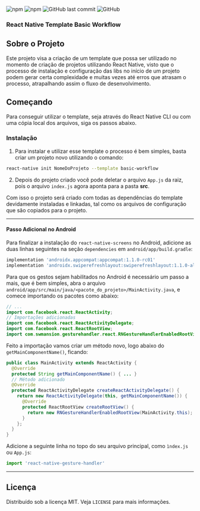 <!-- PROJECT BADGES -->

![npm](https://img.shields.io/npm/v/react-native-template-basic-workflow)
![npm](https://img.shields.io/npm/dt/react-native-template-basic-workflow)
![GitHub last commit](https://img.shields.io/github/last-commit/sthanleyso/react-native-template-basic-workflow)
![GitHub](https://img.shields.io/github/license/sthanleyso/react-native-template-basic-workflow)

### React Native Template Basic Workflow

<!-- ABOUT THE PROJECT -->

## Sobre o Projeto

Este projeto visa a criação de um template que possa ser utilizado no momento de criação de projetos utilizando React Native, visto que o processo de instalação e configuração das libs no início de um projeto podem gerar certa complexidade e muitas vezes até erros que atrasam o processo, atrapalhando assim o fluxo de desenvolvimento.

<!-- GETTING STARTED -->

## Começando

Para conseguir utilizar o template, seja através do React Native CLI ou com uma cópia local dos arquivos, siga os passos abaixo.

### Instalação

1. Para instalar e utilizar esse template o processo é bem simples, basta criar um projeto novo utilizando o comando:

```sh
react-native init NomeDoProjeto --template basic-workflow
```

2. Depois do projeto criado você pode deletar o arquivo `App.js` da raiz, pois o arquivo `index.js` agora aponta para a pasta **src**.

Com isso o projeto será criado com todas as dependências do template devidamente instaladas e linkadas, tal como os arquivos de configuração que são copiados para o projeto.

---

#### Passo Adicional no Android

Para finalizar a instalação do `react-native-screens` no Android, adicione as duas linhas seguintes na seção `dependencies` em `android/app/build.gradle`:

```gradle
implementation 'androidx.appcompat:appcompat:1.1.0-rc01'
implementation 'androidx.swiperefreshlayout:swiperefreshlayout:1.1.0-alpha02'
```

Para que os gestos sejam habilitados no Android é necessário um passo a mais, que é bem simples, abra o arquivo `android/app/src/main/java/<pacote_do_projeto>/MainActivity.java`, e comece importando os pacotes como abaixo:

```java
// ...
import com.facebook.react.ReactActivity;
// Importações adicionadas
import com.facebook.react.ReactActivityDelegate;
import com.facebook.react.ReactRootView;
import com.swmansion.gesturehandler.react.RNGestureHandlerEnabledRootView;
```

Feito a importação vamos criar um método novo, logo abaixo do `getMainComponentName()`, ficando:

```java
public class MainActivity extends ReactActivity {
  @Override
  protected String getMainComponentName() { ... }
  // Método adicionado
  @Override
  protected ReactActivityDelegate createReactActivityDelegate() {
    return new ReactActivityDelegate(this, getMainComponentName()) {
      @Override
      protected ReactRootView createRootView() {
        return new RNGestureHandlerEnabledRootView(MainActivity.this);
      }
    };
  }
}
```

Adicione a seguinte linha no topo do seu arquivo principal, como `ìndex.js` ou `App.js`:

```javascript
import 'react-native-gesture-handler'
```

---

<!-- LICENSE -->

## Licença

Distribuído sob a licença MIT. Veja `LICENSE` para mais informações.
